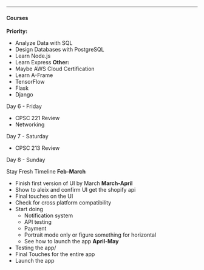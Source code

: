 ***
#### Courses
**Priority:**
* Analyze Data with SQL
* Design Databases with PostgreSQL
* Learn Node.js
* Learn Express
**Other:** 
* Maybe AWS Cloud Certification
* Learn A-Frame
* TensorFlow
* Flask
* Django




Day 6 - Friday
* CPSC 221 Review
* Networking

Day 7 - Saturday
* CPSC 213 Review

Day 8 - Sunday



Stay Fresh Timeline
**Feb-March**
* Finish first version of UI by March
**March-April**
* Show to aleix and confirm UI get the shopify api
* Final touches on the UI 
* Check for cross platform compatibility
* Start doing
	* Notification system
	* API testing
	* Payment
	* Portrait mode only or figure something for horizontal
	* See how to launch the app
**April-May**
* Testing the app/
* Final Touches for the entire app
* Launch the app
